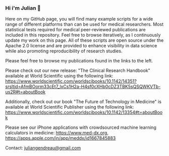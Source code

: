 ### Hi i'm Julian 👋

Here on my GitHub page, you will find many example scripts for a wide range of different platforms than can be used for medical researchers. Most statistical tests required for medical peer-reviewed publications are included in this repository. Feel free to browse iteratively, as I continuously update my work on this page. All of these scripts are open source under the Apache 2.0 license and are provided to enhance visibility in data science while also promoting reproducibility of research studies. 

Please feel free to browse my publications found in the links to the left.

Please check out our new release: "The Clinical Research Handbook" available at World Scientific using the following link: https://www.worldscientific.com/worldscibooks/10.1142/14351?srsltid=AfmBOorm33cEt7_lxCs1H2a-H4sf0cXHb0cDZ3TBK5sQSQWKVTb-us2R#t=aboutBook

Additionally, check out our book "The Future of Technology in Medicine" is available at World Scientific Publisher using the following link: https://www.worldscientific.com/worldscibooks/10.1142/13354#t=aboutBook

Please see our iPhone applications with crowdsourced machine learning calculators in medicine: https://www.med-dx.org, https://apps.apple.com/in/app/meddx/id1667845883

Contact:
juliangendreau@gmail.com

<!--
**JulianGendreau/JulianGendreau** is a ✨ _special_ ✨ repository because its `README.md` (this file) appears on your GitHub profile.

Here are some ideas to get you started:

- 🔭 I’m currently working on ...
- 🌱 I’m currently learning ...
- 👯 I’m looking to collaborate on ...
- 🤔 I’m looking for help with ...
- 💬 Ask me about ...
- 📫 How to reach me: ...
- 😄 Pronouns: ...
- ⚡ Fun fact: ...
-->
